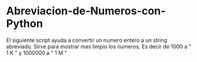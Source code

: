 # Abreviacion-de-Numeros-con-Python
El siguiente script ayuda a convertir un numero entero a un string abreviado. Sirve para mostrar mas limpio los numeros, Es decir de 1000 a " 1 K "  y 1000000 a " 1 M "
